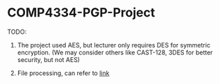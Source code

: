 # COMP4334-PGP-Project

TODO:

1. The project used AES, but lecturer only requires DES for symmetric encryption. 
(We may consider others like CAST-128, 3DES for better security, but not AES) 

2. File processing, can refer to [link](https://github.com/xzx4959/PGP/blob/master/src/main/java/com/alibaba/pgp/TestPGP/KeyBasedLargeFileProcessor.java)

